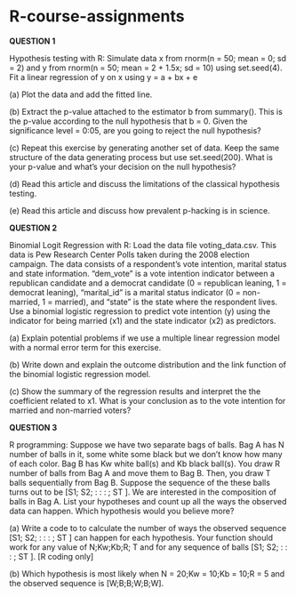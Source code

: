 # R-course-assignments
**QUESTION 1**

Hypothesis testing with R: Simulate data x from rnorm(n = 50; mean = 0; sd = 2) and
y from rnorm(n = 50; mean = 2 + 1.5x; sd = 10) using set.seed(4). Fit a linear
regression of y on x using y = a + bx + e

(a) Plot the data and add the fitted line.

(b) Extract the p-value attached to the estimator b from summary(). This is the
p-value according to the null hypothesis that b = 0. Given the significance level 
= 0:05, are you going to reject the null hypothesis? 

(c) Repeat this exercise by generating another set of data. Keep the same structure
of the data generating process but use set.seed(200). What is your p-value and
what’s your decision on the null hypothesis?

(d) Read this article and discuss the limitations of the classical hypothesis testing.

(e) Read this article and discuss how prevalent p-hacking is in science.


**QUESTION 2**

Binomial Logit Regression with R: Load the data file voting_data.csv. This data is
Pew Research Center Polls taken during the 2008 election campaign. The data consists
of a respondent’s vote intention, marital status and state information. “dem_vote” is a
vote intention indicator between a republican candidate and a democrat candidate (0 =
republican leaning, 1 = democrat leaning), “marital_id” is a marital status indicator (0
= non-married, 1 = married), and “state” is the state where the respondent lives. Use
a binomial logistic regression to predict vote intention (y) using the indicator for being
married (x1) and the state indicator (x2) as predictors.

(a) Explain potential problems if we use a multiple linear regression model with a
normal error term for this exercise.

(b) Write down and explain the outcome distribution and the link function of the
binomial logistic regression model.

(c) Show the summary of the regression results and interpret the the coefficient related
to x1. What is your conclusion as to the vote intention for married and non-married
voters?


**QUESTION 3**

R programming: Suppose we have two separate bags of balls. Bag A has N number of
balls in it, some white some black but we don’t know how many of each color. Bag B
has Kw white ball(s) and Kb black ball(s). You draw R number of balls from Bag A
and move them to Bag B. Then, you draw T balls sequentially from Bag B. Suppose
the sequence of the these balls turns out to be [S1; S2; : : : ; ST ]. We are interested in
the composition of balls in Bag A. List your hypotheses and count up all the ways the
observed data can happen. Which hypothesis would you believe more?

(a) Write a code to to calculate the number of ways the observed sequence [S1; S2; : : : ; ST ]
can happen for each hypothesis. Your function should work for any value of
N;Kw;Kb;R; T and for any sequence of balls [S1; S2; : : : ; ST ]. [R coding only]

(b) Which hypothesis is most likely when N = 20;Kw = 10;Kb = 10;R = 5 and the
observed sequence is [W;B;B;W;B;W].
